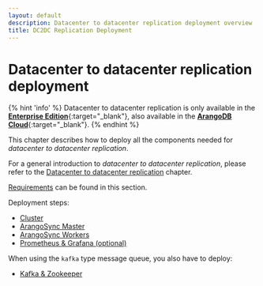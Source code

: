 ```yaml
---
layout: default
description: Datacenter to datacenter replication deployment overview
title: DC2DC Replication Deployment
---
```

# Datacenter to datacenter replication deployment

{% hint 'info' %}
Datacenter to datacenter replication is only available in the
[**Enterprise Edition**](https://www.arangodb.com/why-arangodb/arangodb-enterprise/){:target="_blank"},
also available in the [**ArangoDB Cloud**](https://cloud.arangodb.com/){:target="_blank"}.
{% endhint %}

This chapter describes how to deploy all the components needed for
_datacenter to datacenter replication_.

For a general introduction to _datacenter to datacenter replication_, please refer
to the [Datacenter to datacenter replication](architecture-deployment-modes-dc2-dc.html) chapter.

[Requirements](architecture-deployment-modes-dc2-dc-requirements.html) can be found in this section.

Deployment steps:

- [Cluster](deployment-dc2-dc-cluster.html)
- [ArangoSync Master](deployment-dc2-dc-arango-sync-master.html)
- [ArangoSync Workers](deployment-dc2-dc-arango-sync-workers.html)
- [Prometheus & Grafana (optional)](deployment-dc2-dc-prometheus-grafana.html)

When using the `kafka` type message queue, you also have to deploy:

- [Kafka & Zookeeper](deployment-dc2-dc-kafka-zookeeper.html)
